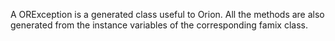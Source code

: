A ORException is a generated class useful to Orion. All the methods are also generated from the instance variables of the corresponding famix class.